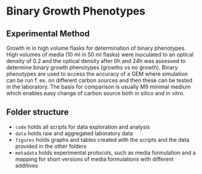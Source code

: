 # Binary Growth Phenotypes

## Experimental Method
Growth in in high volume flasks for determination of binary phenotypes. High volumes of media (10 ml in 50 ml flasks) were inoculated to an optical density of 0.2 and the optical density after 0h and 24h was assessed to determine binary growth phenotypes (growths vs no growth). Binary phenotypes are used to access the accuracy of a GEM where simulation can be run f. ex. on different carbon sources and then these can be tested in the laboratory. The basis for comparison is usually M9 minimal medium which enables easy change of carbon source both in silico and in vitro.

## Folder structure
* `code` holds all scripts for data exploration and analysis
* `data` holds raw and aggregated laboratory data
* `figures` holds graphs and tables created with the scripts and the data provided in the other folders
* `metadata` holds experimental protocols, such as media formulation and a mapping for short versions of media formulations with different additives